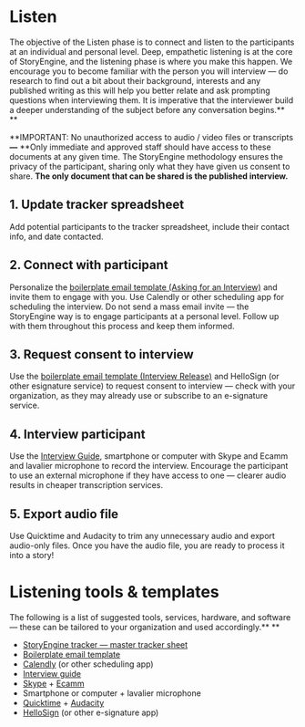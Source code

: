 # Listen

The objective of the Listen phase is to connect and listen to the participants at an individual and personal level. Deep, empathetic listening is at the core of StoryEngine, and the listening phase is where you make this happen. We encourage you to become familiar with the person you will interview — do research to find out a bit about their background, interests and any published writing as this will help you better relate and ask prompting questions when interviewing them. It is imperative that the interviewer build a deeper understanding of the subject before any conversation begins.**                                
**

**IMPORTANT: No unauthorized access to audio / video files or transcripts **—** **Only immediate and approved staff should have access to these documents at any given time. The StoryEngine methodology ensures the privacy of the participant, sharing only what they have given us consent to share. **The only document that can be shared is the published interview.**

## 1. **Update tracker spreadsheet**

Add potential participants to the tracker spreadsheet, include their contact info, and date contacted.

## 2. **Connect with participant**

Personalize the [boilerplate email template \(Asking for an Interview\)](https://docs.google.com/document/d/1tCx5s-6B05lSf0hqZrH2C9yr4Nh6VLrZYzhNb9SzW0I/edit?usp=sharing) and invite them to engage with you. Use Calendly or other scheduling app for scheduling the interview. Do not send a mass email invite — the StoryEngine way is to engage participants at a personal level. Follow up with them throughout this process and keep them informed.

## 3. **Request consent to interview**

Use the [boilerplate email template \(Interview Release\)](https://docs.google.com/document/d/1tCx5s-6B05lSf0hqZrH2C9yr4Nh6VLrZYzhNb9SzW0I/edit?usp=sharing) and HelloSign \(or other esignature service\) to request consent to interview — check with your organization, as they may already use or subscribe to an e-signature service.

## 4. **Interview participant**

Use the [Interview Guide](https://docs.google.com/document/d/1RsEg7EkmdZnHE3s8gQG5CuYKzRJmgOTSO87wK6XsRrM/edit?usp=sharing), smartphone or computer with Skype and Ecamm and lavalier microphone to record the interview. Encourage the participant to use an external microphone if they have access to one — clearer audio results in cheaper transcription services.

## 5. **Export audio file**

Use Quicktime and Audacity to trim any unnecessary audio and export audio-only files. Once you have the audio file, you are ready to process it into a story!

# **Listening tools & templates**

The following is a list of suggested tools, services, hardware, and software — these can be tailored to your organization and used accordingly.**      **

* [StoryEngine tracker — master tracker sheet](https://docs.google.com/spreadsheets/d/1FVMHKgSiJJqT7Yq3QvWhvZkGJZ3M9wps5ZfSD-XN0wM/edit#gid=0&range=E:E)
* [Boilerplate email template](https://docs.google.com/document/d/1tCx5s-6B05lSf0hqZrH2C9yr4Nh6VLrZYzhNb9SzW0I/edit?usp=sharing)
* [Calendly](https://calendly.com/) \(or other scheduling app\)
* [Interview guide](https://docs.google.com/document/d/1RsEg7EkmdZnHE3s8gQG5CuYKzRJmgOTSO87wK6XsRrM/edit?usp=sharing)
* [Skype](https://web.skype.com/) + [Ecamm](http://www.ecamm.com/)
* Smartphone or computer + lavalier microphone
* [Quicktime](https://www.apple.com/quicktime/download/) + [Audacity](http://www.audacityteam.org/)
* [HelloSign](https://www.hellosign.com/) \(or other e-signature app\)



